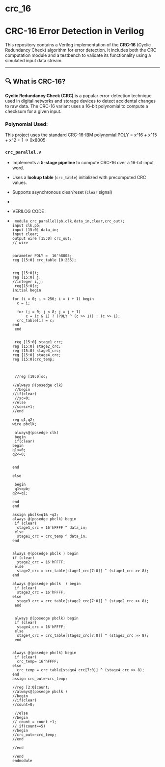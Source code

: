 # crc_16
# CRC-16 Error Detection in Verilog

This repository contains a Verilog implementation of the **CRC-16** (Cyclic Redundancy Check) algorithm for error detection. It includes both the CRC computation module and a testbench to validate its functionality using a simulated input data stream.

---

## 🔍 What is CRC-16?

**Cyclic Redundancy Check (CRC)** is a popular error-detection technique used in digital networks and storage devices to detect accidental changes to raw data. The CRC-16 variant uses a 16-bit polynomial to compute a checksum for a given input.

### Polynomial Used:
This project uses the standard CRC-16-IBM polynomial:POLY = x^16 + x^15 + x^2 + 1 → 0x8005 


### `crc_parallel.v`
- Implements a **5-stage pipeline** to compute CRC-16 over a 16-bit input word.
- Uses a **lookup table** (`crc_table`) initialized with precomputed CRC values.
- Supports asynchronous clear/reset (`clear` signal)

- 
 * VERILOG CODE :

*      module crc_parallel(pb,clk,data_in,clear,crc_out); 
      input clk,pb;
      input [15:0] data_in;
      input clear;
      output wire [15:0] crc_out;
      // wire 


      parameter POLY =  16'h8005;
      reg [15:0] crc_table [0:255];


      reg [15:0]i;
      reg [15:0] j;
      //integer i,j;
       reg[15:0]c;
      initial begin

      for (i = 0; i < 256; i = i + 1) begin
        c = i;
     
        for (j = 0; j < 8; j = j + 1)
            c = (c & 1) ? (POLY ^ (c >> 1)) : (c >> 1);
        crc_table[i] = c;
      end
       end


       reg [15:0] stage1_crc;
      reg [15:0] stage2_crc;
      reg [15:0] stage3_crc;
      reg [15:0] stage4_crc;
      reg [15:0]crc_temp;



       //reg [19:0]sc;

      //always @(posedge clk)
       //begin
      //if(clear)
       //sc=0;
      //else
      //sc=sc+1;
      //end

      reg q1,q2;
      wire pbclk;

       always@(posedge clk)
       begin
       if(clear)
      begin
      q1<=0;
      q2<=0;


      end

      else
 
       begin
       q1<=pb;
      q2<=q1;

      end
      end

      assign pbclk=q1& ~q2;
      always @(posedge pbclk) begin
       if (clear)
        stage1_crc = 16'hFFFF ^ data_in;
       else
        stage1_crc = crc_temp ^ data_in;
      end


      always @(posedge pbclk ) begin
      if (clear)
        stage2_crc = 16'hFFFF;
       else
        stage2_crc = crc_table[stage1_crc[7:0]] ^ (stage1_crc >> 8);
      end

      always @(posedge pbclk  ) begin
       if (clear)
        stage3_crc = 16'hFFFF;
      else
        stage3_crc = crc_table[stage2_crc[7:0]] ^ (stage2_crc >> 8);
       end


       always @(posedge pbclk) begin
       if (clear)
        stage4_crc = 16'hFFFF;
       else
        stage4_crc = crc_table[stage3_crc[7:0]] ^ (stage3_crc >> 8);
       end


      always @(posedge pbclk) begin
       if (clear)
        crc_temp= 16'hFFFF;
      else
        crc_temp = crc_table[stage4_crc[7:0]] ^ (stage4_crc >> 8);
      end
      assign crc_out=~crc_temp;

      //reg [2:0]count;
      //always@(posedge pbclk )
      //begin
      //if(clear)
      //count=0;

       //else
      //begin
      // count = count +1;
      // if(count==5)
      //begin
      //crc_out=~crc_temp;
      //end

      //end

      //end
      endmodule 




